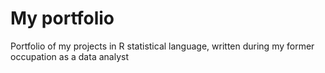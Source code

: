 # My portfolio
Portfolio of my projects in R statistical language, written during my former occupation as a data analyst
